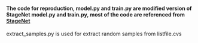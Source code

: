 #### The code for reproduction, model.py and train.py are modified version of StageNet model.py and train.py, most of the code are referenced from [StageNet](https://github.com/v1xerunt/StageNet)

extract_samples.py is used for extract random samples from listfile.cvs
